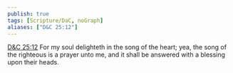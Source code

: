 ```yaml
---
publish: true
tags: [Scripture/DaC, noGraph]
aliases: ["D&C 25:12"]
---
```

[D&C 25:12](https://churchofjesuschrist.org/study/scriptures/dc-testament/dc/25?lang=eng&id=p12#p12) For my soul delighteth in the song of the heart; yea, the song of the righteous is a prayer unto me, and it shall be answered with a blessing upon their heads.
